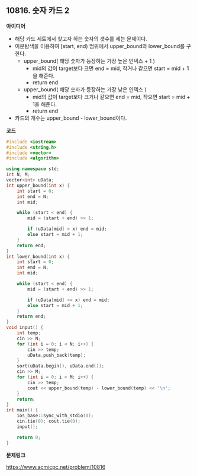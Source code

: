 ## 10816. 숫자 카드 2

**아이디어**

- 해당 카드 세트에서 찾고자 하는 숫자의 갯수를 세는 문제이다. 
- 이분탐색을 이용하여 [start, end) 범위에서 upper_bound와 lower_bound를 구한다.
  - upper_bound( 해당 숫자가 등장하는 가장 높은 인덱스 + 1 )
    - mid의 값이 target보다 크면 end = mid, 작거나 같으면 start = mid + 1을 해준다.
    - return end
  - upper_bound( 해당 숫자가 등장하는 가장 낮은 인덱스 )
    - mid의 값이 target보다 크거나 같으면 end = mid, 작으면 start = mid + 1을 해준다.
    - return end
- 카드의 개수는 upper_bound - lower_bound이다.

**코드**

```c++
#include <iostream>
#include <string.h>
#include <vector>
#include <algorithm>

using namespace std;
int N, M;
vector<int> uData;
int upper_bound(int x) {
	int start = 0;
	int end = N;
	int mid;

	while (start < end) {
		mid = (start + end) >> 1;

		if (uData[mid] > x) end = mid;
		else start = mid + 1;
	}
	return end;
}
int lower_bound(int x) {
	int start = 0;
	int end = N;
	int mid;

	while (start < end) {
		mid = (start + end) >> 1;

		if (uData[mid] >= x) end = mid;
		else start = mid + 1;
	}
	return end;
}
void input() {
	int temp;
	cin >> N;
	for (int i = 0; i < N; i++) {
		cin >> temp;
		uData.push_back(temp);
	}
	sort(uData.begin(), uData.end());
	cin >> M;
	for (int i = 0; i < M; i++) {
		cin >> temp;
		cout << upper_bound(temp) - lower_bound(temp) << '\n';
	}
	return;
}
int main() {
	ios_base::sync_with_stdio(0);
	cin.tie(0); cout.tie(0);
	input();

	return 0;
}
```

**문제링크**

https://www.acmicpc.net/problem/10816

